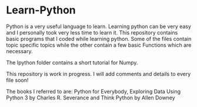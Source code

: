 # Learn-Python

Python is a very useful language to learn. Learning python can be very easy and I personally took very less time to learn it. This repository contains basic programs that I coded while learning python. Some of the files contain topic specific topics while the other contain a few basic Functions which are necessary.

The Ipython folder contains a short tutorial for Numpy.

This repository is work in progress. I will add comments and details to every file soon!

The books I referred to are: Python for Everybody, Exploring Data Using Python 3 by Charles R. Severance and Think Python by Allen Downey

